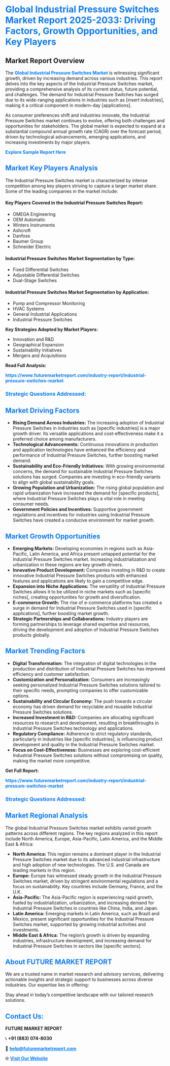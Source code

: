 <h1 style="color: #007BFF;">Global Industrial Pressure Switches Market Report 2025-2033: Driving Factors, Growth Opportunities, and Key Players</h1>

<section id="overview">
<h2>Market Report Overview</h2>
<p>The <a href="https://www.futuremarketreport.com/industry-report/industrial-pressure-switches-market" style="color: #007BFF; text-decoration: none;"><strong>Global Industrial Pressure Switches Market</strong></a> is witnessing significant growth, driven by increasing demand across various industries. This report delves into the key aspects of the Industrial Pressure Switches market, providing a comprehensive analysis of its current status, future potential, and challenges. The demand for Industrial Pressure Switches has surged due to its wide-ranging applications in industries such as [insert industries], making it a critical component in modern-day [applications].</p>
<p>As consumer preferences shift and industries innovate, the Industrial Pressure Switches market continues to evolve, offering both challenges and opportunities for stakeholders. The global market is expected to expand at a substantial compound annual growth rate (CAGR) over the forecast period, driven by technological advancements, emerging applications, and increasing investments by major players.</p>
</section>

<section id="overview">
<p><a href="https://www.futuremarketreport.com/request-sample/reportId=124580" style="color: #007BFF; text-decoration: none;"><strong>Explore Sample Report Here</strong></a></p>
</section>

<section id="key-players">
<h2 style="color: #007BFF;">Market Key Players Analysis</h2>
<p>The Industrial Pressure Switches market is characterized by intense competition among key players striving to capture a larger market share. Some of the leading companies in the market include:</p>
<h4>Key Players Covered in the Industrial Pressure Switches Report:</h4>
<ul><li>OMEGA Engineering</li><li>OEM Automatic</li><li>Winters Instruments</li><li>Ashcroft</li><li>Danfoss</li><li>Baumer Group</li><li>Schneider Electric</li></ul>
<h4>Industrial Pressure Switches Market Segmentation by Type:</h4>
<ul><li>Fixed Differential Switches</li><li>Adjustable Differential Switches</li><li>Dual-Stage Switches</li></ul>

<h4>Industrial Pressure Switches Market Segmentation by Application:</h4>
<ul><li>Pump and Compressor Monitoring</li><li>HVAC Systems</li><li>General Industrial Applications</li><li>Industrial Pressure Switches</li></ul>
<p><strong>Key Strategies Adopted by Market Players:</strong></p>
<ul>
<li>Innovation and R&D</li>
<li>Geographical Expansion</li>
<li>Sustainability Initiatives</li>
<li>Mergers and Acquisitions</li>
</ul>
</section>

<section>
<p><strong>Read Full Analysis: </strong></p><a href="https://www.futuremarketreport.com/industry-report/industrial-pressure-switches-market" style="color: #007BFF; text-decoration: none;"><strong>https://www.futuremarketreport.com/industry-report/industrial-pressure-switches-market</strong></a>
<h3 style="color: #007BFF;">Strategic Questions Addressed:</h3>
</section>

<section id="driving-factors">
<h2 style="color: #007BFF;">Market Driving Factors</h2>
<ul>
<li><strong>Rising Demand Across Industries:</strong> The increasing adoption of Industrial Pressure Switches in industries such as [specific industries] is a major growth driver. Its versatile applications and cost-effectiveness make it a preferred choice among manufacturers.</li>
<li><strong>Technological Advancements:</strong> Continuous innovations in production and application technologies have enhanced the efficiency and performance of Industrial Pressure Switches, further boosting market demand.</li>
<li><strong>Sustainability and Eco-Friendly Initiatives:</strong> With growing environmental concerns, the demand for sustainable Industrial Pressure Switches solutions has surged. Companies are investing in eco-friendly variants to align with global sustainability goals.</li>
<li><strong>Growing Population and Urbanization:</strong> The rising global population and rapid urbanization have increased the demand for [specific products], where Industrial Pressure Switches plays a vital role in meeting consumer needs.</li>
<li><strong>Government Policies and Incentives:</strong> Supportive government regulations and incentives for industries using Industrial Pressure Switches have created a conducive environment for market growth.</li>
</ul>
</section>

<section id="growth-opportunities">
<h2 style="color: #007BFF;">Market Growth Opportunities</h2>
<ul>
<li><strong>Emerging Markets:</strong> Developing economies in regions such as Asia-Pacific, Latin America, and Africa present untapped potential for the Industrial Pressure Switches market. Increasing industrialization and urbanization in these regions are key growth drivers.</li>
<li><strong>Innovative Product Development:</strong> Companies investing in R&D to create innovative Industrial Pressure Switches products with enhanced features and applications are likely to gain a competitive edge.</li>
<li><strong>Expansion into Niche Applications:</strong> The versatility of Industrial Pressure Switches allows it to be utilized in niche markets such as [specific niches], creating opportunities for growth and diversification.</li>
<li><strong>E-commerce Growth:</strong> The rise of e-commerce platforms has created a surge in demand for Industrial Pressure Switches used in [specific applications], further boosting market growth.</li>
<li><strong>Strategic Partnerships and Collaborations:</strong> Industry players are forming partnerships to leverage shared expertise and resources, driving the development and adoption of Industrial Pressure Switches products globally.</li>
</ul>
</section>

<section id="trending-factors">
<h2 style="color: #007BFF;">Market Trending Factors</h2>
<ul>
<li><strong>Digital Transformation:</strong> The integration of digital technologies in the production and distribution of Industrial Pressure Switches has improved efficiency and customer satisfaction.</li>
<li><strong>Customization and Personalization:</strong> Consumers are increasingly seeking personalized Industrial Pressure Switches solutions tailored to their specific needs, prompting companies to offer customizable options.</li>
<li><strong>Sustainability and Circular Economy:</strong> The push towards a circular economy has driven demand for recyclable and reusable Industrial Pressure Switches solutions.</li>
<li><strong>Increased Investment in R&D:</strong> Companies are allocating significant resources to research and development, resulting in breakthroughs in Industrial Pressure Switches technology and applications.</li>
<li><strong>Regulatory Compliance:</strong> Adherence to strict regulatory standards, particularly in industries like [specific industries], is influencing product development and quality in the Industrial Pressure Switches market.</li>
<li><strong>Focus on Cost-Effectiveness:</strong> Businesses are exploring cost-efficient Industrial Pressure Switches solutions without compromising on quality, making the market more competitive.</li>
</ul>
</section>

<section>
<p><strong>Get Full Report: </strong></p><a href="https://www.futuremarketreport.com/industry-report/industrial-pressure-switches-market" style="color: #007BFF; text-decoration: none;"><strong>https://www.futuremarketreport.com/industry-report/industrial-pressure-switches-market</strong></a>
<h3 style="color: #007BFF;">Strategic Questions Addressed:</h3>
</section>


<section id="regional-analysis">
<h2 style="color: #007BFF;">Market Regional Analysis</h2>
<p>The global Industrial Pressure Switches market exhibits varied growth patterns across different regions. The key regions analyzed in this report include North America, Europe, Asia-Pacific, Latin America, and the Middle East & Africa:</p>
<ul>
<li><strong>North America:</strong> This region remains a dominant player in the Industrial Pressure Switches market due to its advanced industrial infrastructure and high adoption of new technologies. The U.S. and Canada are leading markets in this region.</li>
<li><strong>Europe:</strong> Europe has witnessed steady growth in the Industrial Pressure Switches market, driven by stringent environmental regulations and a focus on sustainability. Key countries include Germany, France, and the U.K.</li>
<li><strong>Asia-Pacific:</strong> The Asia-Pacific region is experiencing rapid growth, fueled by industrialization, urbanization, and increasing demand for Industrial Pressure Switches in countries like China, India, and Japan.</li>
<li><strong>Latin America:</strong> Emerging markets in Latin America, such as Brazil and Mexico, present significant opportunities for the Industrial Pressure Switches market, supported by growing industrial activities and investments.</li>
<li><strong>Middle East & Africa:</strong> The region’s growth is driven by expanding industries, infrastructure development, and increasing demand for Industrial Pressure Switches in sectors like [specific sectors].</li>
</ul>
</section>

<footer>
<h2 style="color: #007BFF;">About FUTURE MARKET REPORT</h2>
<p>We are a trusted name in market research and advisory services, delivering actionable insights and strategic support to businesses across diverse industries. Our expertise lies in offering:</p>

<p>Stay ahead in today’s competitive landscape with our tailored research solutions.</p>

<h2 style="color: #007BFF;">Contact Us:</h2>
<p><strong>FUTURE MARKET REPORT</strong></p>
<p>📞 <strong>+91 (883) 074-8030</strong></p>
<p>📧 <strong><a href="mailto:help@futuremarketreport.com" style="color: #007BFF;">help@futuremarketreport.com</a></strong></p>
<p>🌐 <strong><a href="https://www.futuremarketreport.com/" style="color: #007BFF;">Visit Our Website</a></strong></p>
</footer>